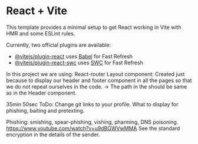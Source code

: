 # React + Vite

This template provides a minimal setup to get React working in Vite with HMR and some ESLint rules.

Currently, two official plugins are available:

- [@vitejs/plugin-react](https://github.com/vitejs/vite-plugin-react/blob/main/packages/plugin-react/README.md) uses [Babel](https://babeljs.io/) for Fast Refresh
- [@vitejs/plugin-react-swc](https://github.com/vitejs/vite-plugin-react-swc) uses [SWC](https://swc.rs/) for Fast Refresh


In this project we are using: React-router
Layout component: Created just because to display our header and footer component in all the pages so that we do not repeat ourselves in the code.
-> The path in the <Route path='' /> should be same as in the Header component.

35min 50sec
ToDo:
Change git links to your profile.
What to display for phishing, baiting and pretexting.

Phishing: smishing, spear-phishing, vishing, pharming, DNS poisoning.
https://www.youtube.com/watch?v=u9dBGWVwMMA
See the standard encryption in the details of the sender.